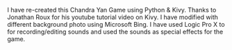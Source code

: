 I have re-created this Chandra Yan Game using Python & Kivy.
Thanks to Jonathan Roux for his youtube tutorial video on Kivy. 
I have modified with different background photo using Microsoft Bing. 
I have used Logic Pro X to for recording/editing sounds and used the sounds as special effects for the game. 
